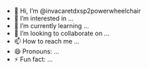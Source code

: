 - 👋 Hi, I’m @invacaretdxsp2powerwheelchair
- 👀 I’m interested in ...
- 🌱 I’m currently learning ...
- 💞️ I’m looking to collaborate on ...
- 📫 How to reach me ...
- 😄 Pronouns: ...
- ⚡ Fun fact: ...

<!---
invacaretdxsp2powerwheelchair/invacaretdxsp2powerwheelchair is a ✨ special ✨ repository because its `README.md` (this file) appears on your GitHub profile.
You can click the Preview link to take a look at your changes.
--->
